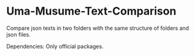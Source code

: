 # Uma-Musume-Text-Comparison
Compare json texts in two folders with the same structure of folders and json files.

Dependencies: Only official packages.
